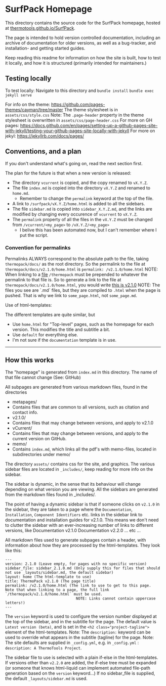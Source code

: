 # SurfPack Homepage

This directory contains the source code for the SurfPack homepage, hosted at [thermotools.github.io/SurfPack](https://thermotools.github.io/SurfPack).

The page is intended to hold version controlled documentation, including an archive of documentation for older versions, 
as well as a bug-tracker, and installation- and getting started guides.

Keep reading this readme for information on how the site is built, how to test it locally, and how it is structured
(primarily intended for maintainers.)

## Testing locally

To test locally: Navigate to this directory and
    `bundle install`
    `bundle exec jekyll serve`

For info on the theme: https://github.com/pages-themes/cayman/tree/master
    The theme stylesheet is in `assets/css/style.css`
    Note: The `.page-header` property in the theme stylesheet is overwritten in `assets/css/page-header.css`
For more on GH pages: https://docs.github.com/en/pages/setting-up-a-github-pages-site-with-jekyll/testing-your-github-pages-site-locally-with-jekyll
For more on jekyl: https://jekyllrb.com/docs/pages/

## Conventions, and a plan

If you don't understand what's going on, read the next section first.

The plan for the future is that when a new version is released:
* The directory `vcurrent` is copied, and the copy renamed to `vX.Y.Z`.
* The file `index.md` is copied into the directory `vX.Y.Z` and renamed to `home.md`.
   * Remember to change the `permalink` keyword at the top of the file.
* A link to `/surfpack/vX.Y.Z/home.html` is added to all the sidebars.
* The file `sidebar.md` is copied into `sidebar_X.Y.Z.md`, and the links are modified by changing every occurence of
    `vcurrent` to `vX.Y.Z`.
* The `permalink` property of all the files in the `vX.Y.Z` must be changed from `/vcurrent/<my_page>` to `/vX.Y.Z/<my_page>`
    * I belive this has been automated now, but I can't remember where I put the script.

### Convention for permalinks

Permalinks ALWAYS correspond to the absolute path to the file, taking `thermopack/docs/` as the root directory.
So the permalink to the file at `thermopack/docs/v2.1.0/home.html` is `permalink: /v2.1.0/home.html`
NOTE: When linking to a [file](<my_link_here>) `/thermopack` must be prepended to whatever the permalink to that file
is. So to generate a link to the file at `thermopack/docs/v2.1.0/home.html`, you would write
        [this is v2.1.0](/thermopack/v2.1.0/home.html)
NOTE: The files you see are ´.md´ files, but they are compiled to `.html` when the page is pushed. That is why we
link to `some_page.html`, not `some_page.md`.

Use of html-templates:

The different templates are quite similar, but
* Use `home.html` for "Top-level" pages, such as the homepage for each version. This modifies the title and subtitle a bit.
* Use `default` for everything else.
* I'm not sure if the `documentation` template is in use.

----------------------------------------------

## How this works

The "homepage" is generated from `index.md` in this directory. The name of that file cannot change (See: GitHub)

All subpages are generated from various markdown files, found in the directories
 * metapages/
  * Contains files that are common to all versions, such as citation and contact info.
 * v2.1.0/
  * Contains files that may change between versions, and apply to v2.1.0
 * vCurrent/
  * Contains files that may change between versions, and apply to the current version on GitHub.
 * memo/
  * Contains `index.md`, which links all the pdf's with memo-files, located in subdirectories under memo/

The directory `assets/` contains css for the site, and graphics. The various sidebar files are located in `_includes/`,
keep reading for more info on the sidebar.

The sidebar is dynamic, in the sense that its behaviour will change depending on what version you are viewing.
All the sidebars are generated from the markdown files found in _includes/.

The point of having a dynamic sidebar is that if someone clicks on `v2.1.0` in the sidebar, they are taken to a page
where the `Documentation`, `Installation`, `Component Identifiers` etc. links in the sidebar link to documentation and installation guides for
v2.1.0. This means we don't need to clutter the sidebar with an ever-increasing number of links to different versions, like
    Documentation v2.1.0
    Documentation v2.2.0
    ... etc ...

All markdown files used to generate subpages contain a header, with information about how they are processed by the
html-templates. They look like this:
```
---
version: 2.1.0 (Leave empty, for pages with no specific version)
sidebar_file: sidebar_2.1.0.md (Only supply this for files that should not use _layouts/sidebar.md, the default sidebar)
layout: home (The html-template to use)
title: ThermoPack v2.1.0 (The page title)
permalink: /v2.1.0/home.html (The link to use to get to this page. Note that when linking to a page, the full link `/thermopack/v2.1.0/home.html` must be used.
                                NOTE: Links cannot contain uppercase letters!)
---
```

The `version` keyword is used to configure the version number displayed at the top of the sidebar, and in the subtitle
for the page. The default value is `Latest version (beta)`, and is set in the `<h2 class="project-tagline">` element
of the html-templates.
    Note: The `description:` keyword can be used to override what appears in the subtitle (tagline) for the page.
    Note: The site defaults are supplied in `_config.yml`, e.g. in `_config.yml` : `description: A ThermoTools Project`.

The sidebar file to use is selected with a plain if-else in the html-templates. If versions other than `v2.2.0` are
added, the if-else tree must be expanded (or someone that knows html-liquid can implement automated file-path generation
based on the `version` keyword...)
    If no sidebar_file is supplied, the default `_layouts/sidebar.md` is used.





